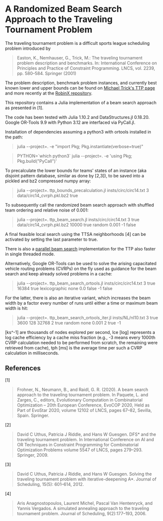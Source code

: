 # A Randomized Beam Search Approach to the Traveling Tournament Problem

The traveling tournament problem is a difficult sports league scheduling problem introduced by

> Easton, K., Nemhauser, G., Trick, M.: The traveling tournament problem description and benchmarks.
> In: International Conference on Principles and Practice of Constraint Programming.
> LNCS, vol. 2239, pp. 580–584. Springer (2001)

The problem description, benchmark problem instances, and currently best known lower and upper bounds can be found on [Michael Trick's TTP page](https://mat.tepper.cmu.edu/TOURN/) and more recently at the [RobinX repository](https://www.sportscheduling.ugent.be/RobinX/).

This repository contains a Julia implementation of a beam search approach as presented in [1].

The code has been tested with Julia 1.10.2 and DataStructures.jl 0.18.20. Google OR-Tools 9.9 with Python 3.12 are interfaced via PyCall.jl.

Installation of dependencies assuming a python3 with ortools installed in the path:

> julia --project=. -e "import Pkg; Pkg.instantiate(verbose=true)"

> PYTHON=\`which python3\` julia --project=. -e 'using Pkg; Pkg.build("PyCall")'

To precalculate the lower bounds for teams' states of an instance (aka disjoint pattern database, similar as done by [2,3]), to be saved into a pickled and bz2 compressed numpy array:

> julia --project=. ttp_bounds_precalculation.jl insts/circ/circ14.txt 3 data/circ14_cvrph.pkl.bz2 true

To subsequently call the randomized beam search approach with shuffled team ordering and relative noise of 0.001:

> julia --project=. ttp_beam_search.jl insts/circ/circ14.txt 3 true data/circ14_cvrph.pkl.bz2 10000 true random 0.001 -1 false

A final feasible local search using the TTSA neighborhoods [4] can be activated by setting the last parameter to true.

There is also a [parallel beam search](https://github.com/nfrohner/parbeam) implementation for the TTP also faster in single threaded mode.

Alternatively, Google OR-Tools can be used to solve the arising capacitated vehicle routing problems (CVRPs) on the fly used as guidance for the beam search and keep already solved problems in a cache:

> julia --project=. ttp_beam_search_ortools.jl insts/circ/circ14.txt 3 true 16384 true lexicographic none 0.0 false -1 false

For the latter, there is also an iterative variant, which increases the beam width by a factor every number of runs until either a time or maximum beam width is hit:

> julia --project=. ttp_beam_search_ortools_iter.jl insts/NL/nl10.txt 3 true 3600 128 32768 2 true random none 0.001 2 true -1

[ks^-1] are thousands of nodes explored per second, lce [log] represents a log cache efficiency by a cache miss fraction (e.g., -3 means every 1000th CVRP calculation needed to be performed from scratch, the remaining were retrieved from cache), tph [ms] is the average time per such a CVRP calculation in milliseconds.

## References

[1]
> Frohner, N., Neumann, B., and Raidl, G. R. (2020). A beam search approach to the traveling tournament problem.
> In Paquete, L. and Zarges, C., editors, Evolutionary Computation in Combinatorial Optimization – 20th European Conference,
> EvoCOP 2020, Held as Part of EvoStar 2020, volume 12102 of LNCS, pages 67–82, Sevilla, Spain. Springer.

[2]
> David C Uthus, Patricia J Riddle, and Hans W Guesgen.
> DFS* and the traveling tournament problem.
> In International Conference on AI and OR Techniques in Constraint Programming for Combinatorial Optimization Problems volume 5547 of LNCS, pages 279–293. Springer, 2009.

[3]
> David C Uthus, Patricia J Riddle, and Hans W Guesgen.
> Solving the traveling tournament problem with iterative-deepening A*.
> Journal of Scheduling, 15(5): 601–614, 2012.

[4]
> Aris Anagnostopoulos, Laurent Michel, Pascal Van Hentenryck, and Yannis Vergados.
> A simulated annealing approach to the traveling tournament problem.
> Journal of Scheduling, 9(2):177–193, 2006.